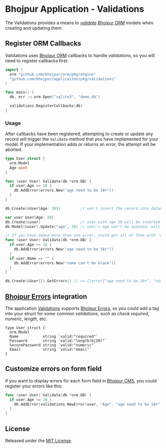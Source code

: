 # Bhojpur Application - Validations

The Validations provides a means to [*validate*](https://en.wikipedia.org/wiki/Data_validation) [Bhojpur ORM](https://github.com/bhojpur/orm) models when creating and updating them.

## Register ORM Callbacks

Validations uses [Bhojpur ORM](https://github.com/bhojpur/orm) callbacks to handle *validations*, so you will need to register callbacks first:

```go
import (
  orm "github.com/bhojpur/orm/pkg/engine"
  "github.com/bhojpur/applicaiton/pkg/validations"
)

func main() {
  db, err := orm.Open("sqlite3", "demo_db")

  validations.RegisterCallbacks(db)
}
```

### Usage

After callbacks have been registered, attempting to create or update any record will trigger the `Validate` method that you have implemented for your model. If your implementation adds or returns an error, the attempt will be aborted.

```go
type User struct {
  orm.Model
  Age uint
}

func (user User) Validate(db *orm.DB) {
  if user.Age <= 18 {
    db.AddError(errors.New("age need to be 18+"))
  }
}

db.Create(&User{Age: 10})         // won't insert the record into database, as the `Validate` method will return error

var user User{Age: 20}
db.Create(&user)                  // user with age 20 will be inserted into database
db.Model(&user).Update("age", 10) // user's age won't be updated, will return error `age need to be 18+`

// If you have added more than one error, could get all of them with `db.GetErrors()`
func (user User) Validate(db *orm.DB) {
  if user.Age <= 18 {
    db.AddError(errors.New("age need to be 18+"))
  }
  if user.Name == "" {
    db.AddError(errors.New("name can't be blank"))
  }
}

db.Create(&User{}).GetErrors() // => []error{"age need to be 18+", "name can't be blank"}
```

## [Bhojpur Errors](https://github.com/bhojpur/errors/pkg/validation) integration

The application [Validations](https://github.com/bhojpur/application/pkg/validations) supports [Bhojpur Errors](https://github.com/bhojpur/errors/pkg/validation), so you could add a tag into your struct for some common *validations*, such as *check required*, *numeric*, *length*, etc.

```
type User struct {
  orm.Model
  Name           string `valid:"required"`
  Password       string `valid:"length(6|20)"`
  SecurePassword string `valid:"numeric"`
  Email          string `valid:"email"`
}
```

## Customize errors on form field

If you want to display errors for each form field in [Bhojpur CMS](http://github.com/bhojpur/cms), you could register your errors like this:

```go
func (user User) Validate(db *orm.DB) {
  if user.Age <= 18 {
    db.AddError(validations.NewError(user, "Age", "age need to be 18+"))
  }
}
```

## License

Released under the [MIT License](http://opensource.org/licenses/MIT).